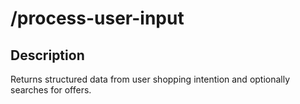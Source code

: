 # /process-user-input

## Description

Returns structured data from user shopping intention and optionally searches for offers.